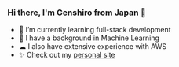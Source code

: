 ### Hi there, I'm Genshiro from Japan 👋

- 🌱 I’m currently learning full-stack development
- 🤖 I have a background in Machine Learning
- ☁ I also have extensive experience with AWS
- ✨ Check out my [personal site ](https://lugen4ro.com)
